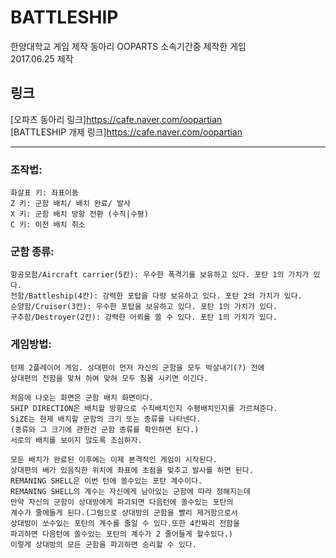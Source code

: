 # BATTLESHIP
한양대학교 게임 제작 동아리 OOPARTS 소속기간중 제작한 게임  
2017.06.25 제작
## 링크
  [오파츠 동아리 링크]<https://cafe.naver.com/oopartian>  
  [BATTLESHIP 개제 링크]<https://cafe.naver.com/oopartian>

***

### 조작법:
	화살표 키: 좌표이동
	Z 키: 군함 배치/ 배치 완료/ 발사
	X 키: 군함 배치 방항 전환 (수직|수평)
	C 키: 이전 배치 취소

### 군함 종류:
	항공모함/Aircraft carrier(5칸): 우수한 폭격기를 보유하고 있다. 포탄 1의 가치가 있다.
	전함/Battleship(4칸): 강력한 포탑을 다량 보유하고 있다. 포탄 2의 가치가 있다.
	순양함/Cruiser(3칸): 우수한 포탑을 보유하고 있다. 포탄 1의 가치가 있다.
	구추함/Destroyer(2칸): 강력한 어뢰를 쏠 수 있다. 포탄 1의 가치가 있다.

### 게임방법:
	턴제 2플레이어 게임. 상대편이 먼저 자신의 군함을 모두 박살내기(?) 전에 
	상대편의 전함을 맞쳐 하여 맞혀 모두 침몰 시키면 이긴다.

	처음에 나오는 화면은 군함 배치 화면이다.
	SHIP DIRECTION은 배치할 방향으로 수직배치인지 수평배치인지를 가르쳐준다.
	SiZE는 현제 배치할 군함의 크기 또는 종류를 나타넨다.
	(종류와 그 크기에 관한건 군함 종류를 확인하면 된다.)
	서로의 배치를 보이지 않도록 조심하자.
	
	모든 배치가 완료된 이후에는 이제 본격적인 게임이 시작된다.
	상대편의 배가 있음직한 위치에 좌표에 초점을 맞추고 발사를 하면 된다.
	REMANING SHELL은 이번 턴에 쏠수있는 포탄 계수이다.
	REMANING SHELL의 계수는 자신에게 남아있는 군함에 따라 정해지는데
	만약 자신의 군함이 상대방에게 파괴되면 다음턴에 쏠수있는 포탄의 
	계수가 줄에들게 된다.(그럼으로 상대방의 군함을 빨리 제거함으로서
	상대방이 쏘수있는 포탄의 계수를 줄일 수 있다.또한 4칸짜리 전함을 
	파괴하면 다음턴에 쏠수있는 포탄의 계수가 2 줄어들게 할수있다.)
	이렇게 상대방의 모든 군함을 파괴하면 승리할 수 있다.
